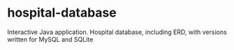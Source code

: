 # hospital-database
Interactive Java application.  Hospital database, including ERD, with versions written for MySQL and SQLite
